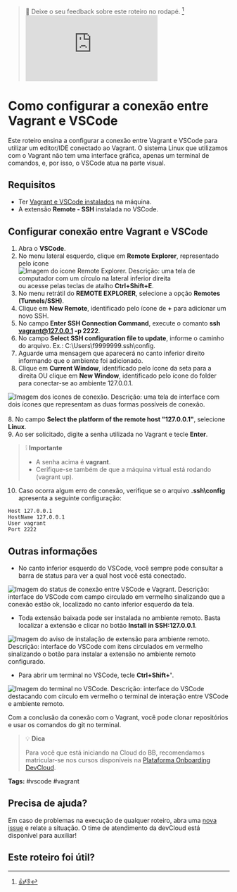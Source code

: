 > :speech_balloon: Deixe o seu feedback sobre este roteiro no rodapé. [^1] 
![](https://eni.bb.com.br/eni1/matomo.php?idsite=469&amp;rec=1&amp;url=https://fontes.intranet.bb.com.br/dev/publico/roteiros/-/blob/master/enxovalBB/Como_conectar_vscode_via_ssh.md&amp;action_name=enxovalBB/Como_conectar_vscode_via_ssh)


# Como configurar a conexão entre Vagrant e VSCode

Este roteiro ensina a configurar a conexão entre Vagrant e VSCode para utilizar um editor/IDE conectado ao Vagrant. O sistema Linux que utilizamos com o Vagrant não tem uma interface gráfica, apenas um terminal de comandos, e, por isso, o VSCode atua na parte visual. 

## Requisitos

- Ter [Vagrant e VSCode instalados](https://fontes.intranet.bb.com.br/dev/publico/roteiros/-/blob/c1337189-versaobeta/enxovalBB/Como_configurar_ambiente_virtual_dev.md) na máquina.
- A extensão **Remote - SSH** instalada no VSCode.

## Configurar conexão entre Vagrant e VSCode

1. Abra o **VSCode**.
2. No menu lateral esquerdo, clique em **Remote Explorer**, representado pelo ícone ![Imagem do ícone Remote Explorer. Descrição: uma tela de computador com um círculo na lateral inferior direita](enxovalBB/referencias/imagens/icone_remote_explorer.png) ou acesse pelas teclas de atalho **Ctrl+Shift+E**.
3. No menu retrátil do **REMOTE EXPLORER**, selecione a opção **Remotes (Tunnels/SSH)**.
4. Clique em **New Remote**, identificado pelo ícone de **+** para adicionar um novo SSH.
4. No campo **Enter SSH Connection Command**, execute o comanto **ssh vagrant@127.0.0.1 -p 2222**.
5. No campo **Select SSH configuration file to update**, informe o caminho do arquivo. Ex.: C:\Users\f9999999\.ssh\config.
6. Aguarde uma mensagem que aparecerá no canto inferior direito informando que o ambiente foi adicionado.
7. Clique em **Current Window**, identificado pelo ícone da seta para a direita OU clique em **New Window**, identificado pelo ícone do folder para conectar-se ao ambiente 127.0.0.1.

![Imagem dos ícones de conexão. Descrição: uma tela de interface com dois ícones que representam as duas formas possíveis de conexão.](enxovalBB/referencias/imagens/conexao_host.png)
<br>
<br>
8. No campo **Select the platform of the remote host "127.0.0.1"**, selecione **Linux**. <br>
9. Ao ser solicitado, digite a senha utilizada no Vagrant e tecle **Enter**.

> :grey_exclamation: **Importante** 
> 
> - A senha acima é **vagrant**.
> - Cerifique-se também de que a máquina virtual está rodando (vagrant up).

10. Caso ocorra algum erro de conexão, verifique se o arquivo **.ssh\config** apresenta a seguinte configuração:
```
Host 127.0.0.1
HostName 127.0.0.1
User vagrant
Port 2222
```

## Outras informações

- No canto inferior esquerdo do VSCode, você sempre pode consultar a barra de status para ver a qual host você está conectado.

![Imagem do status de conexão entre VSCode e Vagrant. Descrição: interface do VSCode com campo circulado em vermelho sinalizando que a conexão estão ok, localizado no canto inferior esquerdo da tela.](enxovalBB/referencias/imagens/conexao_ssh.png)

- Toda extensão baixada pode ser instalada no ambiente remoto. Basta localizar a extensão e clicar no botão **Install in SSH:127.0.0.1**.

![Imagem do aviso de instalação de extensão para ambiente remoto. Descrição: interface do VSCode com itens circulados em vermelho sinalizando o botão para instalar a extensão no ambiente remoto configurado.](enxovalBB/referencias/imagens/instalar_extensao.png)

- Para abrir um terminal no VSCode, tecle **Ctrl+Shift+'**.

![Imagem do terminal no VSCode. Descrição: interface do VSCode destacando com círculo em vermelho o terminal de interação entre VSCode e ambiente remoto.](enxovalBB/referencias/imagens/interacao_terminal.png)

Com a conclusão da conexão com o Vagrant, você pode clonar repositórios e usar os comandos do git no terminal.

> :bulb: **Dica**
> 
> Para você que está iniciando na Cloud do BB, recomendamos matricular-se nos cursos disponíveis na [Plataforma Onboarding DevCloud](https://onboardingarq3.labbs.com.br/).

**Tags:** #vscode #vagrant 

## Precisa de ajuda?
Em caso de problemas na execução de qualquer roteiro, abra uma [nova issue](https://fontes.intranet.bb.com.br/dev/publico/atendimento/-/issues) e relate a situação. O time de atendimento da devCloud está disponível para auxiliar!  

## Este roteiro foi útil?
[^1]: [👍👎](http://feedback.dev.intranet.bb.com.br/?origem=roteiros&url_origem=fontes.intranet.bb.com.br/dev/publico/roteiros/-/blob/master/enxovalBB/Como_conectar_vscode_via_ssh.md&internalidade=enxovalBB/Como_conectar_vscode_via_ssh)
